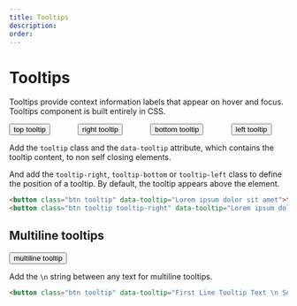 ```yaml
---
title: Tooltips
description: 
order: 
---
```


# Tooltips

Tooltips provide context information labels that appear on hover and focus. Tooltips component is built entirely in CSS.

<div class="vp-raw docs-demo columns text-center">
  <div class="column col-xs-12">
    <button class="btn btn-primary tooltip" data-tooltip="Top Tooltip Text">top tooltip</button>
  </div>
  <div class="column col-xs-12">
    <button class="btn btn-primary tooltip tooltip-right" data-tooltip="Right Tooltip Text">right tooltip</button>
  </div>
  <div class="column col-xs-12">
    <button class="btn btn-primary tooltip tooltip-bottom" data-tooltip="Bottom Tooltip Text">bottom tooltip</button>
  </div>
  <div class="column col-xs-12">
    <button class="btn btn-primary tooltip tooltip-left" data-tooltip="Left Tooltip Text
Multiline">left tooltip</button>
  </div>
</div>

Add the `tooltip` class and the `data-tooltip` attribute, which contains the tooltip content, to non self closing elements.

And add the `tooltip-right`, `tooltip-bottom` or `tooltip-left` class to define the position of a tooltip. By default, the tooltip appears above the element.

```html
<button class="btn tooltip" data-tooltip="Lorem ipsum dolor sit amet">top tooltip</button>
<button class="btn tooltip tooltip-right" data-tooltip="Lorem ipsum dolor sit amet">right tooltip</button>
```

## Multiline tooltips

<div class="vp-raw docs-demo columns">
  <div class="column col-12">
    <button class="btn btn-primary tooltip" data-tooltip="First Line Tooltip Text 
Second Line Tooltip Text 
Third Line Tooltip Text">multiline tooltip</button>
  </div>
</div>

Add the `\n` string between any text for multiline tooltips.

```html
<button class="btn tooltip" data-tooltip="First Line Tooltip Text \n Second Line Tooltip Text">multiline tooltip</button>
```

<!-- @see https://github.com/spectre-org/spectre-docs/issues/17 -->
